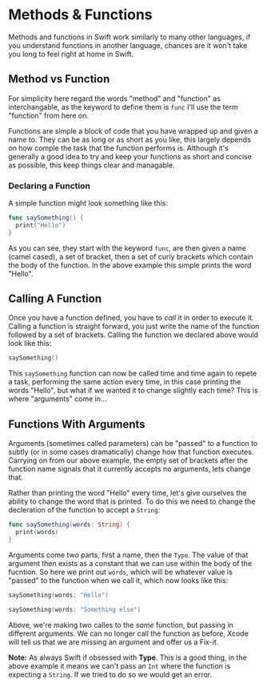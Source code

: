 # Methods & Functions

Methods and functions in Swift work similarly to many other languages, if you understand functions in another language, chances are it won't take you long to feel right at home in Swift.



## Method vs Function

For simplicity here regard the words "method" and "function" as interchangable, as the keyword to define them is `func` I'll use the term "function" from here on.

Functions are simple a block of code that you have wrapped up and given a name to. They can be as long or as short as you like, this largely depends on how comple the task that the function performs is. Although it's generally a good idea to try and keep your functions as short and concise as possible, this keep things clear and managable.



### Declaring a Function

A simple function might look something like this:

```Swift
func saySomething() {
  print("Hello")
}
```
As you can see, they start with the keyword `func`, are then given a name (camel cased), a set of bracket, then a set of curly brackets which contain the body of the function. In the above example this simple prints the word "Hello".



## Calling A Function

Once you have a function defined, you have to *call* it in order to execute it. Calling a function is straight forward, you just write the name of the function followed by a set of brackets. Calling the function we declared above would look like this:

```Swift
saySomething()
```

This `saySomething` function can now be called time and time again to repete a task, performing the same action every time, in this case printing the words "Hello", but what if we wanted it to change slightly each time? This is where "arguments" come in...



## Functions With Arguments

Arguments (sometimes called parameters) can be "passed" to a function to subtly (or in some cases dramatically) change how that function executes. Carrying on from our above example, the empty set of brackets after the function name signals that it currently accepts no arguments, lets change that.

Rather than printing the word "Hello" every time, let's give ourselves the ability to change the word that is printed. To do this we need to change the decleration of the function to accept a `String`:

```Swift
func saySomething(words: String) {
  print(words)
}
```

Arguments come two parts, first a name, then the `Type`. The value of that argument then exists as a constant that we can use within the body of the fucntion. So here we print out `words`, which will be whatever value is "passed" to the function when we call it, which now looks like this:

```Swift
saySomething(words: "Hello")

saySomething(words: "Something else")
```

Above, we're making two calles to the *same* function, but passing in different arguments. We can no longer call the function as before, Xcode will tell us that we are missing an argument and offer us a Fix-it.

**Note:** As always Swift if obsessed with **Type**. This is a good thing, in the above example it means we can't pass an `Int` where the function is expecting a `String`. If we tried to do so we would get an error.
